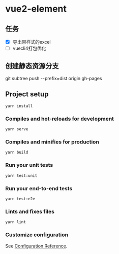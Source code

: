# vue2-element

## 任务
  - [x] 导出带样式的excel
  - [ ] vuecli4打包优化

## 创建静态资源分支
git subtree push --prefix=dist origin gh-pages

## Project setup
```
yarn install
```

### Compiles and hot-reloads for development
```
yarn serve
```

### Compiles and minifies for production
```
yarn build
```

### Run your unit tests
```
yarn test:unit
```

### Run your end-to-end tests
```
yarn test:e2e
```

### Lints and fixes files
```
yarn lint
```

### Customize configuration
See [Configuration Reference](https://cli.vuejs.org/config/).
